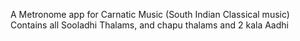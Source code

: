 A Metronome app for Carnatic Music (South Indian Classical music)
Contains all Sooladhi Thalams, and chapu thalams and 2 kala Aadhi 
